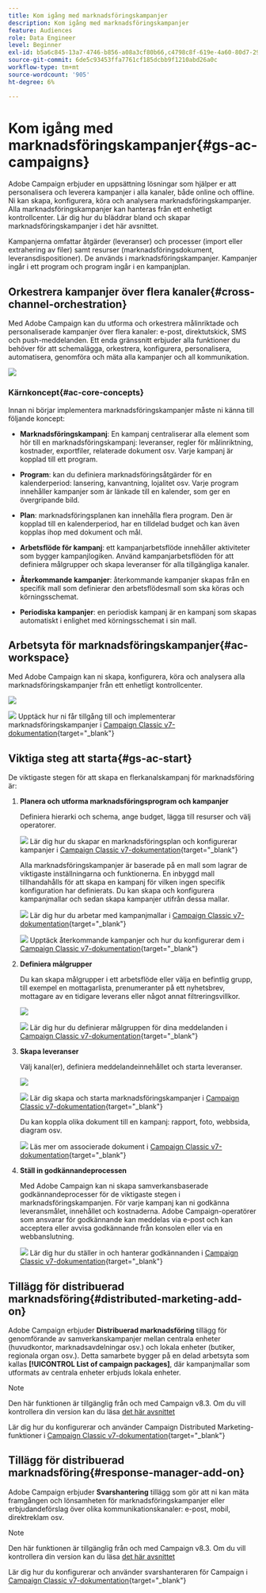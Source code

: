 ```yaml
---
title: Kom igång med marknadsföringskampanjer
description: Kom igång med marknadsföringskampanjer
feature: Audiences
role: Data Engineer
level: Beginner
exl-id: b5a6c845-13a7-4746-b856-a08a3cf80b66,c4798c8f-619e-4a60-80d7-29b9e4c61168
source-git-commit: 6de5c93453ffa7761cf185dcbb9f1210abd26a0c
workflow-type: tm+mt
source-wordcount: '905'
ht-degree: 6%

---
```


# Kom igång med marknadsföringskampanjer{#gs-ac-campaigns}

Adobe Campaign erbjuder en uppsättning lösningar som hjälper er att personalisera och leverera kampanjer i alla kanaler, både online och offline. Ni kan skapa, konfigurera, köra och analysera marknadsföringskampanjer. Alla marknadsföringskampanjer kan hanteras från ett enhetligt kontrollcenter. Lär dig hur du bläddrar bland och skapar marknadsföringskampanjer i det här avsnittet.

Kampanjerna omfattar åtgärder (leveranser) och processer (import eller extrahering av filer) samt resurser (marknadsföringsdokument, leveransdispositioner). De används i marknadsföringskampanjer. Kampanjer ingår i ett program och program ingår i en kampanjplan.

## Orkestrera kampanjer över flera kanaler{#cross-channel-orchestration}

Med Adobe Campaign kan du utforma och orkestrera målinriktade och personaliserade kampanjer över flera kanaler: e-post, direktutskick, SMS och push-meddelanden. Ett enda gränssnitt erbjuder alla funktioner du behöver för att schemalägga, orkestrera, konfigurera, personalisera, automatisera, genomföra och mäta alla kampanjer och all kommunikation.

![](assets/campaign-tab.png)

### Kärnkoncept{#ac-core-concepts}

Innan ni börjar implementera marknadsföringskampanjer måste ni känna till följande koncept:

* **Marknadsföringskampanj**: En kampanj centraliserar alla element som hör till en marknadsföringskampanj: leveranser, regler för målinriktning, kostnader, exportfiler, relaterade dokument osv. Varje kampanj är kopplad till ett program.

* **Program**: kan du definiera marknadsföringsåtgärder för en kalenderperiod: lansering, kanvantning, lojalitet osv. Varje program innehåller kampanjer som är länkade till en kalender, som ger en övergripande bild.

* **Plan**: marknadsföringsplanen kan innehålla flera program. Den är kopplad till en kalenderperiod, har en tilldelad budget och kan även kopplas ihop med dokument och mål.

* **Arbetsflöde för kampanj**: ett kampanjarbetsflöde innehåller aktiviteter som bygger kampanjlogiken. Använd kampanjarbetsflöden för att definiera målgrupper och skapa leveranser för alla tillgängliga kanaler.

* **Återkommande kampanjer**: återkommande kampanjer skapas från en specifik mall som definierar den arbetsflödesmall som ska köras och körningsschemat.

* **Periodiska kampanjer**: en periodisk kampanj är en kampanj som skapas automatiskt i enlighet med körningsschemat i sin mall.

## Arbetsyta för marknadsföringskampanjer{#ac-workspace}

Med Adobe Campaign kan ni skapa, konfigurera, köra och analysera alla marknadsföringskampanjer från ett enhetligt kontrollcenter.

![](assets/calendar.png)

![](../assets/do-not-localize/book.png) Upptäck hur ni får tillgång till och implementerar marknadsföringskampanjer i [Campaign Classic v7-dokumentation](https://experienceleague.adobe.com/docs/campaign-classic/using/orchestrating-campaigns/about-marketing-campaigns/accessing-marketing-campaigns.html?lang=en#orchestrating-campaigns){target=&quot;_blank&quot;}


## Viktiga steg att starta{#gs-ac-start}

De viktigaste stegen för att skapa en flerkanalskampanj för marknadsföring är:

1. **Planera och utforma marknadsföringsprogram och kampanjer**

   Definiera hierarki och schema, ange budget, lägga till resurser och välj operatorer.

   ![](../assets/do-not-localize/book.png) Lär dig hur du skapar en marknadsföringsplan och konfigurerar kampanjer i [Campaign Classic v7-dokumentation](https://experienceleague.adobe.com/docs/campaign-classic/using/orchestrating-campaigns/orchestrate-campaigns/setting-up-marketing-campaigns.html?lang=en#creating-plan-and-program-hierarchy){target=&quot;_blank&quot;}

   Alla marknadsföringskampanjer är baserade på en mall som lagrar de viktigaste inställningarna och funktionerna. En inbyggd mall tillhandahålls för att skapa en kampanj för vilken ingen specifik konfiguration har definierats. Du kan skapa och konfigurera kampanjmallar och sedan skapa kampanjer utifrån dessa mallar.

   ![](../assets/do-not-localize/book.png) Lär dig hur du arbetar med kampanjmallar i [Campaign Classic v7-dokumentation](https://experienceleague.adobe.com/docs/campaign-classic/using/orchestrating-campaigns/orchestrate-campaigns/marketing-campaign-templates.html?lang=en#orchestrating-campaigns){target=&quot;_blank&quot;}

   ![](../assets/do-not-localize/book.png) Upptäck återkommande kampanjer och hur du konfigurerar dem i [Campaign Classic v7-dokumentation](https://experienceleague.adobe.com/docs/campaign-classic/using/orchestrating-campaigns/orchestrate-campaigns/setting-up-marketing-campaigns.html?lang=en#recurring-and-periodic-campaigns){target=&quot;_blank&quot;}

1. **Definiera målgrupper**

   Du kan skapa målgrupper i ett arbetsflöde eller välja en befintlig grupp, till exempel en mottagarlista, prenumeranter på ett nyhetsbrev, mottagare av en tidigare leverans eller något annat filtreringsvillkor.

   ![](assets/campaign-wf.png)

   ![](../assets/do-not-localize/book.png) Lär dig hur du definierar målgruppen för dina meddelanden i [Campaign Classic v7-dokumentation](https://experienceleague.adobe.com/docs/campaign-classic/using/orchestrating-campaigns/orchestrate-campaigns/marketing-campaign-target.html?lang=en#orchestrating-campaigns){target=&quot;_blank&quot;}

1. **Skapa leveranser**

   Välj kanal(er), definiera meddelandeinnehållet och starta leveranser.

   ![](assets/campaign-dashboard.png)

   ![](../assets/do-not-localize/book.png) Lär dig skapa och starta marknadsföringskampanjer i [Campaign Classic v7-dokumentation](https://experienceleague.adobe.com/docs/campaign-classic/using/orchestrating-campaigns/orchestrate-campaigns/marketing-campaign-deliveries.html?lang=en#creating-deliveries){target=&quot;_blank&quot;}

   Du kan koppla olika dokument till en kampanj: rapport, foto, webbsida, diagram osv.

   ![](../assets/do-not-localize/book.png) Läs mer om associerade dokument i [Campaign Classic v7-dokumentation](https://experienceleague.adobe.com/docs/campaign-classic/using/orchestrating-campaigns/orchestrate-campaigns/marketing-campaign-assets.html?lang=en#adding-documents){target=&quot;_blank&quot;}

1. **Ställ in godkännandeprocessen**

   Med Adobe Campaign kan ni skapa samverkansbaserade godkännandeprocesser för de viktigaste stegen i marknadsföringskampanjen. För varje kampanj kan ni godkänna leveransmålet, innehållet och kostnaderna. Adobe Campaign-operatörer som ansvarar för godkännande kan meddelas via e-post och kan acceptera eller avvisa godkännande från konsolen eller via en webbanslutning.

   ![](../assets/do-not-localize/book.png) Lär dig hur du ställer in och hanterar godkännanden i [Campaign Classic v7-dokumentation](https://experienceleague.adobe.com/docs/campaign-classic/using/orchestrating-campaigns/orchestrate-campaigns/marketing-campaign-approval.html?lang=en#orchestrating-campaigns){target=&quot;_blank&quot;}


## Tillägg för distribuerad marknadsföring{#distributed-marketing-add-on}

Adobe Campaign erbjuder **Distribuerad marknadsföring** tillägg för genomförande av samverkanskampanjer mellan centrala enheter (huvudkontor, marknadsavdelningar osv.) och lokala enheter (butiker, regionala organ osv.). Detta samarbete bygger på en delad arbetsyta som kallas **[!UICONTROL List of campaign packages]**, där kampanjmallar som utformats av centrala enheter erbjuds lokala enheter.

>[!NOTE]
>
>Den här funktionen är tillgänglig från och med Campaign v8.3. Om du vill kontrollera din version kan du läsa [det här avsnittet](compatibility-matrix.md#how-to-check-your-campaign-version-and-buildversion)

[](../assets/do-not-localize/book.png) Lär dig hur du konfigurerar och använder Campaign Distributed Marketing-funktioner i [Campaign Classic v7-dokumentation](https://experienceleague.adobe.com/docs/campaign-classic/using/distributed-marketing/about-distributed-marketing.html){target=&quot;_blank&quot;}

## Tillägg för distribuerad marknadsföring{#response-manager-add-on}

Adobe Campaign erbjuder **Svarshantering** tillägg som gör att ni kan mäta framgången och lönsamheten för marknadsföringskampanjer eller erbjudandeförslag över olika kommunikationskanaler: e-post, mobil, direktreklam osv.

>[!NOTE]
>
>Den här funktionen är tillgänglig från och med Campaign v8.3. Om du vill kontrollera din version kan du läsa [det här avsnittet](compatibility-matrix.md#how-to-check-your-campaign-version-and-buildversion)

[](../assets/do-not-localize/book.png) Lär dig hur du konfigurerar och använder svarshanteraren för Campaign i [Campaign Classic v7-dokumentation](https://experienceleague.adobe.com/docs/campaign-classic/using/response-manager/about-response-manager.html){target=&quot;_blank&quot;}

